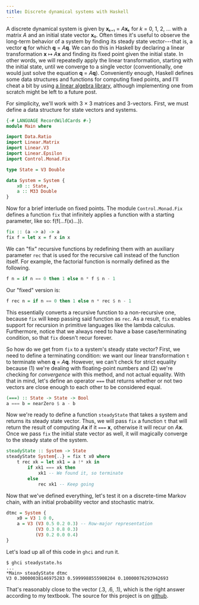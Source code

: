 ```yaml
---
title: Discrete dynamical systems with Haskell
---
```


A discrete dynamical system is given by <b>x</b><i>ₖ</i>₊₁ = <i>A</i><b>x</b><i>ₖ</i> for <i>k</i> = 0, 1, 2, ... with a matrix <i>A</i> and an initial state vector <b>x</b>₀. Often times it's useful to observe the long-term behavior of a system by finding its steady state vector---that is, a vector <b>q</b> for which <b>q</b> = <i>A</i><b>q</b>. We can do this in Haskell by declaring a linear transformation <b>x</b> ↦ <i>A</i><b>x</b> and finding its fixed point given the initial state. In other words, we will repeatedly apply the linear transformation, starting with the initial state, until we converge to a single vector (conventionally, one would just solve the equation <b>q</b> = <i>A</i><b>q</b>). Conveniently enough, Haskell defines some data structures and functions for computing fixed points, and I'll cheat a bit by using <a href="https://hackage.haskell.org/package/linear">a linear algebra library</a>, although implementing one from scratch might be left to a future post.

For simplicity, we'll work with 3 × 3 matrices and 3-vectors. First, we must define a data structure for state vectors and systems.

```haskell
{-# LANGUAGE RecordWildCards #-}
module Main where

import Data.Ratio
import Linear.Matrix
import Linear.V3
import Linear.Epsilon
import Control.Monad.Fix

type State = V3 Double

data System = System {
    x0 :: State,
    a :: M33 Double
}
```

Now for a brief interlude on fixed points. The module <code>Control.Monad.Fix</code> defines a function <code>fix</code> that infinitely applies a function with a starting parameter, like so: f(f(...f(x)...)).

```haskell
fix :: (a -> a) -> a
fix f = let x = f x in x
```
We can "fix" recursive functions by redefining them with an auxiliary parameter <code>rec</code> that is used for the recursive call instead of the function itself. For example, the factorial function is normally defined as the following.

```haskell
f n = if n == 0 then 1 else n * f $ n - 1
```
Our "fixed" version is:

```haskell
f rec n = if n == 0 then 1 else n * rec $ n - 1
```

This essentially converts a recursive function to a non-recursive one, because <code>fix</code> will keep passing said function as <code>rec</code>. As a result, <code>fix</code> enables support for recursion in primitive languages like the lambda calculus. Furthermore, notice that we always need to have a base case/terminating condition, so that <code>fix</code> doesn't recur forever.

So how do we get from <code>fix</code> to a system's steady state vector? First, we need to define a terminating condition: we want our linear transformation <code>t</code> to terminate when <b>q</b> = <i>A</i><b>q</b>. However, we can't check for strict equality because (1) we're dealing with floating-point numbers and (2) we're checking for <i>convergence</i> with this method, and not actual equality. With that in mind, let's define an operator <code>===</code> that returns whether or not two vectors are close enough to each other to be considered equal.

```haskell
(===) :: State -> State -> Bool
a === b = nearZero $ a - b
```

Now we're ready to define a function <code>steadyState</code> that takes a system and returns its steady state vector. Thus, we will pass <code>fix</code> a function <code>t</code> that will return the result of computing <i>A</i><b>x</b> if it <code>===</code> <b>x</b>, otherwise it will recur on <i>A</i><b>x</b>. Once we pass <code>fix</code> the initial state vector as well, it will magically converge to the steady state of the system. 

```haskell
steadyState :: System -> State
steadyState System{..} = fix t x0 where
    t rec xk = let xk1 = a !* xk in
        if xk1 === xk then
            xk1 -- We found it, so terminate
        else
            rec xk1 -- Keep going
```

Now that we've defined everything, let's test it on a discrete-time Markov chain, with an initial probability vector and stochastic matrix.

```haskell
dtmc = System {
    x0 = V3 1 0 0,
    a = V3 (V3 0.5 0.2 0.3) -- Row-major representation
           (V3 0.3 0.8 0.3)
           (V3 0.2 0.0 0.4)
}
```

Let's load up all of this code in <code>ghci</code> and run it.

```
$ ghci steadystate.hs
...
*Main> steadyState dtmc
V3 0.30000038146975283 0.5999988555908204 0.10000076293942693
```

That's reasonably close to the vector (.3, .6, .1), which is the right answer according to my textbook. The source for this project is on <a href="https://gist.github.com/sivawashere/f4bd3a0ed4f2832264ae">github</a>.
